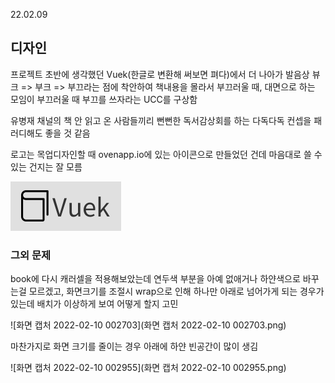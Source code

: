 22.02.09

## 디자인

프로젝트 초반에 생각했던 Vuek(한글로 변환해 써보면 펴다)에서 더 나아가 발음상 뷰크 => 부크 => 부끄라는 점에 착안하여 책내용을 몰라서 부끄러울 때, 대면으로 하는 모임이 부끄러울 때 부끄를 쓰자라는 UCC를 구상함

유병재 채널의 책 안 읽고 온 사람들끼리 뻔뻔한 독서감상회를 하는 다독다독 컨셉을 패러디해도 좋을 것 같음

로고는 목업디자인할 때 ovenapp.io에 있는 아이콘으로 만들었던 건데 마음대로 쓸 수 있는 건지는 잘 모름

![로고](로고.png)



### 그외 문제

book에 다시 캐러셀을 적용해보았는데 연두색 부분을 아예 없애거나 하얀색으로 바꾸는걸 모르겠고, 화면크기를 조절시 wrap으로 인해 하나만 아래로 넘어가게 되는 경우가 있는데 배치가 이상하게 보여 어떻게 할지 고민

![화면 캡처 2022-02-10 002703](화면 캡처 2022-02-10 002703.png)



마찬가지로 화면 크기를 줄이는 경우 아래에 하얀 빈공간이 많이 생김

![화면 캡처 2022-02-10 002955](화면 캡처 2022-02-10 002955.png)